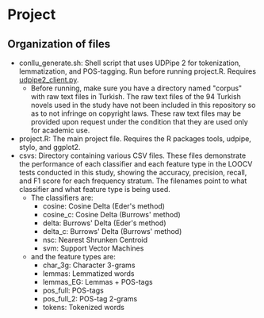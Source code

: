 # Project

## Organization of files

* conllu_generate.sh: Shell script that uses UDPipe 2 for tokenization, lemmatization, and POS-tagging. Run before running project.R. Requires [udpipe2_client.py](https://github.com/ufal/udpipe/blob/udpipe-2/udpipe2_client.py).
    * Before running, make sure you have a directory named "corpus" with raw text files in Turkish. The raw text files of the 94 Turkish novels used in the study have not been included in this repository so as to not infringe on copyright laws. These raw text files may be provided upon request under the condition that they are used only for academic use.
* project.R: The main project file. Requires the R packages tools, udpipe, stylo, and ggplot2.
* csvs: Directory containing various CSV files. These files demonstrate the performance of each classifier and each feature type in the LOOCV tests conducted in this study, showing the accuracy, precision, recall, and F1 score for each frequency stratum. The filenames point to what classifier and what feature type is being used.
    * The classifiers are:
        * cosine: Cosine Delta (Eder's method)
        * cosine_c: Cosine Delta (Burrows' method) 
        * delta: Burrows' Delta (Eder's method)
        * delta_c: Burrows' Delta (Burrows' method)
        * nsc: Nearest Shrunken Centroid
        * svm: Support Vector Machines
    * and the feature types are:
        * char_3g: Character 3-grams
        * lemmas: Lemmatized words
        * lemmas_EG: Lemmas + POS-tags
        * pos_full: POS-tags
        * pos_full_2: POS-tag 2-grams
        * tokens: Tokenized words
